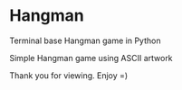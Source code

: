 # Hangman
Terminal base Hangman game in Python

Simple Hangman game using ASCII artwork

Thank you for viewing. Enjoy =)
